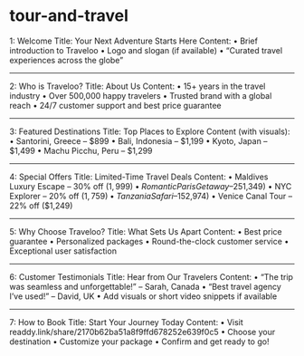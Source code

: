 # tour-and-travel
1: Welcome
Title: Your Next Adventure Starts Here
Content:
•	Brief introduction to Traveloo
•	Logo and slogan (if available)
•	“Curated travel experiences across the globe”
________________________________________
2: Who is Traveloo?
Title: About Us
Content:
•	15+ years in the travel industry
•	Over 500,000 happy travelers
•	Trusted brand with a global reach
•	24/7 customer support and best price guarantee
________________________________________
3: Featured Destinations
Title: Top Places to Explore
Content (with visuals):
•	Santorini, Greece – $899
•	Bali, Indonesia – $1,199
•	Kyoto, Japan – $1,499
•	Machu Picchu, Peru – $1,299
________________________________________
4: Special Offers
Title: Limited-Time Travel Deals
Content:
•	Maldives Luxury Escape – 30% off ($1,999)
•	Romantic Paris Getaway – 25% off ($1,349)
•	NYC Explorer – 20% off ($1,759)
•	Tanzania Safari – 15% off ($2,974)
•	Venice Canal Tour – 22% off ($1,249)
________________________________________
5: Why Choose Traveloo?
Title: What Sets Us Apart
Content:
•	Best price guarantee
•	Personalized packages
•	Round-the-clock customer service
•	Exceptional user satisfaction
________________________________________
6: Customer Testimonials
Title: Hear from Our Travelers
Content:
•	“The trip was seamless and unforgettable!” – Sarah, Canada
•	“Best travel agency I’ve used!” – David, UK
•	Add visuals or short video snippets if available
________________________________________
7: How to Book
Title: Start Your Journey Today
Content:
•	Visit readdy.link/share/2170b62ba51a8f9ffd678252e639f0c5
•	Choose your destination
•	Customize your package
•	Confirm and get ready to go!
